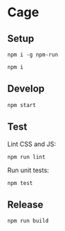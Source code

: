 # Cage

## Setup
```
npm i -g npm-run
```

```
npm i
```

## Develop

```
npm start
```

## Test

Lint CSS and JS:
```
npm run lint
```

Run unit tests:
```
npm test
```

## Release
```
npm run build
```
